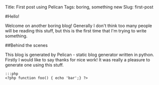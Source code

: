 Title: First post using Pelican
Tags: boring, something new
Slug: first-post

#Hello!

Welcome on another boring blog! Generally I don't think too many people will be reading this stuff,
but this is the first time that I'm trying to write something.

##Behind the scenes

This blog is generated by Pelican - static blog generator written in python. Firstly I would like
to say thanks for nice work! It was really a pleasure to generate one using this stuff.

	:::php
	<?php function foo() { echo 'bar';} ?>
